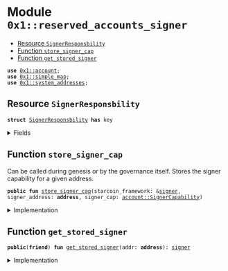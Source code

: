 
<a id="0x1_reserved_accounts_signer"></a>

# Module `0x1::reserved_accounts_signer`



-  [Resource `SignerResponsbility`](#0x1_reserved_accounts_signer_SignerResponsbility)
-  [Function `store_signer_cap`](#0x1_reserved_accounts_signer_store_signer_cap)
-  [Function `get_stored_signer`](#0x1_reserved_accounts_signer_get_stored_signer)


<pre><code><b>use</b> <a href="account.md#0x1_account">0x1::account</a>;
<b>use</b> <a href="../../starcoin-stdlib/doc/simple_map.md#0x1_simple_map">0x1::simple_map</a>;
<b>use</b> <a href="system_addresses.md#0x1_system_addresses">0x1::system_addresses</a>;
</code></pre>



<a id="0x1_reserved_accounts_signer_SignerResponsbility"></a>

## Resource `SignerResponsbility`



<pre><code><b>struct</b> <a href="reserved_accounts_signer.md#0x1_reserved_accounts_signer_SignerResponsbility">SignerResponsbility</a> <b>has</b> key
</code></pre>



<details>
<summary>Fields</summary>


<dl>
<dt>
<code>signer_caps: <a href="../../starcoin-stdlib/doc/simple_map.md#0x1_simple_map_SimpleMap">simple_map::SimpleMap</a>&lt;<b>address</b>, <a href="account.md#0x1_account_SignerCapability">account::SignerCapability</a>&gt;</code>
</dt>
<dd>

</dd>
</dl>


</details>

<a id="0x1_reserved_accounts_signer_store_signer_cap"></a>

## Function `store_signer_cap`

Can be called during genesis or by the governance itself.
Stores the signer capability for a given address.


<pre><code><b>public</b> <b>fun</b> <a href="reserved_accounts_signer.md#0x1_reserved_accounts_signer_store_signer_cap">store_signer_cap</a>(starcoin_framework: &<a href="../../move-stdlib/doc/signer.md#0x1_signer">signer</a>, signer_address: <b>address</b>, signer_cap: <a href="account.md#0x1_account_SignerCapability">account::SignerCapability</a>)
</code></pre>



<details>
<summary>Implementation</summary>


<pre><code><b>public</b> <b>fun</b> <a href="reserved_accounts_signer.md#0x1_reserved_accounts_signer_store_signer_cap">store_signer_cap</a>(
    starcoin_framework: &<a href="../../move-stdlib/doc/signer.md#0x1_signer">signer</a>,
    signer_address: <b>address</b>,
    signer_cap: <a href="account.md#0x1_account_SignerCapability">account::SignerCapability</a>,
) <b>acquires</b> <a href="reserved_accounts_signer.md#0x1_reserved_accounts_signer_SignerResponsbility">SignerResponsbility</a> {
    <a href="system_addresses.md#0x1_system_addresses_assert_starcoin_framework">system_addresses::assert_starcoin_framework</a>(starcoin_framework);
    <a href="system_addresses.md#0x1_system_addresses_assert_framework_reserved">system_addresses::assert_framework_reserved</a>(signer_address);

    <b>if</b> (!<b>exists</b>&lt;<a href="reserved_accounts_signer.md#0x1_reserved_accounts_signer_SignerResponsbility">SignerResponsbility</a>&gt;(@starcoin_framework)) {
        <b>move_to</b>(
            starcoin_framework,
            <a href="reserved_accounts_signer.md#0x1_reserved_accounts_signer_SignerResponsbility">SignerResponsbility</a> { signer_caps: <a href="../../starcoin-stdlib/doc/simple_map.md#0x1_simple_map_create">simple_map::create</a>&lt;<b>address</b>, <a href="account.md#0x1_account_SignerCapability">account::SignerCapability</a>&gt;() }
        );
    };

    <b>let</b> signer_caps =
        &<b>mut</b> <b>borrow_global_mut</b>&lt;<a href="reserved_accounts_signer.md#0x1_reserved_accounts_signer_SignerResponsbility">SignerResponsbility</a>&gt;(@starcoin_framework).signer_caps;
    <a href="../../starcoin-stdlib/doc/simple_map.md#0x1_simple_map_add">simple_map::add</a>(signer_caps, signer_address, signer_cap);
}
</code></pre>



</details>

<a id="0x1_reserved_accounts_signer_get_stored_signer"></a>

## Function `get_stored_signer`



<pre><code><b>public</b>(<b>friend</b>) <b>fun</b> <a href="reserved_accounts_signer.md#0x1_reserved_accounts_signer_get_stored_signer">get_stored_signer</a>(addr: <b>address</b>): <a href="../../move-stdlib/doc/signer.md#0x1_signer">signer</a>
</code></pre>



<details>
<summary>Implementation</summary>


<pre><code><b>public</b>(<b>friend</b>) <b>fun</b> <a href="reserved_accounts_signer.md#0x1_reserved_accounts_signer_get_stored_signer">get_stored_signer</a>(addr: <b>address</b>): <a href="../../move-stdlib/doc/signer.md#0x1_signer">signer</a> <b>acquires</b> <a href="reserved_accounts_signer.md#0x1_reserved_accounts_signer_SignerResponsbility">SignerResponsbility</a> {
    <b>let</b> cap = <b>borrow_global</b>&lt;<a href="reserved_accounts_signer.md#0x1_reserved_accounts_signer_SignerResponsbility">SignerResponsbility</a>&gt;(<a href="system_addresses.md#0x1_system_addresses_get_starcoin_framework">system_addresses::get_starcoin_framework</a>());
    <a href="account.md#0x1_account_create_signer_with_capability">account::create_signer_with_capability</a>(<a href="../../starcoin-stdlib/doc/simple_map.md#0x1_simple_map_borrow">simple_map::borrow</a>(&cap.signer_caps, &addr))
}
</code></pre>



</details>


[move-book]: https://starcoin.dev/move/book/SUMMARY

